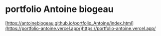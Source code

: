 # portfolio Antoine biogeau
[https://antoinebiogeau.github.io/portfolio_Antoine/index.html](https://portfolio-antoine.vercel.app/)https://portfolio-antoine.vercel.app/
